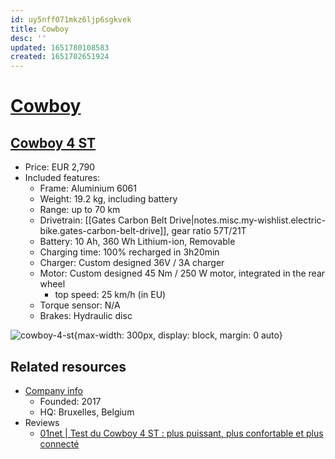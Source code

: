 ```yaml
---
id: uy5nff071mkz6ljp6sgkvek
title: Cowboy
desc: ''
updated: 1651780108583
created: 1651702651924
---
```

# [Cowboy](https://cowboy.com/)

## [Cowboy 4 ST](https://cowboy.com/products/e-bike-cowboy-4?variant=39314404606091)

- Price: EUR 2,790
- Included features:
    - Frame: Aluminium 6061
    - Weight: 19.2 kg, including battery
    - Range: up to 70 km
    - Drivetrain: [[Gates Carbon Belt Drive|notes.misc.my-wishlist.electric-bike.gates-carbon-belt-drive]], gear ratio 57T/21T
    - Battery: 10 Ah, 360 Wh Lithium-ion, Removable
    - Charging time: 100% recharged in 3h20min
    - Charger: Custom designed 36V / 3A charger
    - Motor: Custom designed 45 Nm / 250 W motor, integrated in the rear wheel
        - top speed: 25 km/h (in EU)
    - Torque sensor: N/A
    - Brakes: Hydraulic disc

![cowboy-4-st](https://urbanbike.news/wp-content/uploads/2021/05/Cowboy-4-Smart-E-Bike-2021-C4ST-Black.jpg){max-width: 300px, display: block, margin: 0 auto}

## Related resources

- [Company info](https://www.lefigaro.fr/secteur/high-tech/2018/10/22/32001-20181022ARTFIG00270-la-start-up-belge-cowboy-leve-10-millions-d-euros-pour-son-velo-electrique-connecte.php)
    - Founded: 2017
    - HQ: Bruxelles, Belgium
- Reviews
    - [01net | Test du Cowboy 4 ST : plus puissant, plus confortable et plus connecté](https://www.youtube.com/watch?v=clT_UMca2gE)